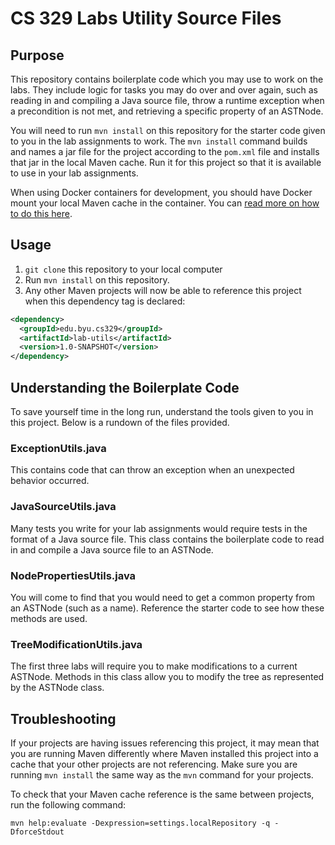 # CS 329 Labs Utility Source Files

## Purpose

This repository contains boilerplate code which you may use to work on the labs. 
They include logic for tasks you may do over and over again, such as reading in and compiling a Java source file,
throw a runtime exception when a precondition is not met, and retrieving a specific property of an ASTNode.

You will need to run `mvn install` on this repository for the starter code given to you in the lab assignments to work.
The `mvn install` command builds and names a jar file for the project according to the `pom.xml` file and installs that jar in the local Maven cache. Run it for this project so that it is available to use in your lab assignments. 

When using Docker containers for development, you should have Docker mount your local Maven cache in the container. 
You can [read more on how to do this here]().

## Usage

1. `git clone` this repository to your local computer
2. Run `mvn install` on this repository.
3. Any other Maven projects will now be able to reference this project when this dependency tag is declared:

```xml
<dependency>
  <groupId>edu.byu.cs329</groupId>
  <artifactId>lab-utils</artifactId>
  <version>1.0-SNAPSHOT</version>
</dependency>
```

## Understanding the Boilerplate Code

To save yourself time in the long run, understand the tools given to you in this project. 
Below is a rundown of the files provided.

### ExceptionUtils.java

This contains code that can throw an exception when an unexpected behavior occurred.

### JavaSourceUtils.java

Many tests you write for your lab assignments would require tests in the format of a Java source file. 
This class contains the boilerplate code to read in and compile a Java source file to an ASTNode.

### NodePropertiesUtils.java

You will come to find that you would need to get a common property from an ASTNode (such as a name). 
Reference the starter code to see how these methods are used.

### TreeModificationUtils.java

The first three labs will require you to make modifications to a current ASTNode. 
Methods in this class allow you to modify the tree as represented by the ASTNode class.

## Troubleshooting

If your projects are having issues referencing this project, it may mean that you are running Maven differently where Maven installed this project into a cache that your other projects are not referencing. Make sure you are running `mvn install` the same way as the `mvn` command for your projects.

To check that your Maven cache reference is the same between projects, run the following command:

```mvn help:evaluate -Dexpression=settings.localRepository -q -DforceStdout```
